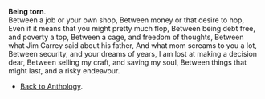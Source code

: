 **Being torn**.  
Between a job or your own shop,
Between money or that desire to hop,
Even if it means that you might pretty much flop,
Between being debt free, and poverty a top,
Between a cage, and freedom of thoughts,
Between what Jim Carrey said about his father,
And what mom screams to you a lot,
Between security, and your dreams of years,
I am lost at making a decision dear,
Between selling my craft, and saving my soul,
Between things that might last, and a risky endeavour.  

- <a href="https://kushalsamant.github.io/anthology.html">Back to Anthology</a>.  